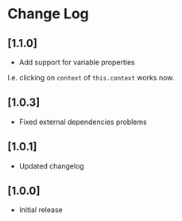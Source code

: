 # Change Log

## [1.1.0]
- Add support for variable properties

I.e. clicking on `context` of `this.context` works now.

## [1.0.3]
- Fixed external dependencies problems

## [1.0.1]
- Updated changelog

## [1.0.0]
- Initial release